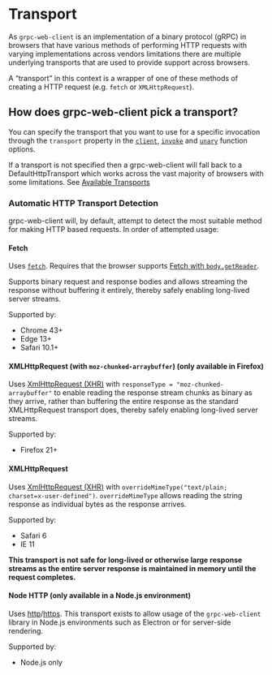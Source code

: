# Transport

As `grpc-web-client` is an implementation of a binary protocol (gRPC) in browsers that have various methods of performing HTTP requests with varying implementations across vendors limitations there are multiple underlying transports that are used to provide support across browsers. 

A “transport” in this context is a wrapper of one of these methods of creating a HTTP request (e.g. `fetch` or `XMLHttpRequest`).

## How does grpc-web-client pick a transport?

You can specify the transport that you want to use for a specific invocation through the `transport` property in the [`client`](client.md), [`invoke`](invoke.md) and [`unary`](unary.md) function options.

If a transport is not specified then a grpc-web-client will fall back to a DefaultHttpTransport which works across the vast majority of browsers with some limitations. See [Available Transports](#available-transports)

### Automatic HTTP Transport Detection 

grpc-web-client will, by default, attempt to detect the most suitable method for making HTTP based requests. In order of attempted usage:

#### Fetch
Uses [`fetch`](https://developer.mozilla.org/en-US/docs/Web/API/Fetch_API/Using_Fetch). Requires that the browser supports [Fetch with `body.getReader`](https://developer.mozilla.org/en-US/docs/Web/API/ReadableStream).

Supports binary request and response bodies and allows streaming the response without buffering it entirely, thereby safely enabling long-lived server streams.

Supported by:

* Chrome 43+
* Edge 13+
* Safari 10.1+

#### XMLHttpRequest (with `moz-chunked-arraybuffer`) (only available in Firefox)
Uses [XmlHttpRequest (XHR)](https://developer.mozilla.org/en/docs/Web/API/XMLHttpRequest) with `responseType = "moz-chunked-arraybuffer"` to enable reading the response stream chunks as binary as they arrive, rather than buffering the entire response as the standard XMLHttpRequest transport does, thereby safely enabling long-lived server streams.

Supported by:

* Firefox 21+

#### XMLHttpRequest
Uses [XmlHttpRequest (XHR)](https://developer.mozilla.org/en/docs/Web/API/XMLHttpRequest) with `overrideMimeType("text/plain; charset=x-user-defined")`. `overrideMimeType` allows reading the string response as individual bytes as the response arrives.

Supported by:

* Safari 6
* IE 11

**This transport is not safe for long-lived or otherwise large response streams as the entire server response is maintained in memory until the request completes.**

#### Node HTTP (only available in a Node.js environment)
Uses [http](https://nodejs.org/api/http.html)/[https](https://nodejs.org/api/https.html). This transport exists to allow usage of the `grpc-web-client` library in Node.js environments such as Electron or for server-side rendering.

Supported by:

* Node.js only
